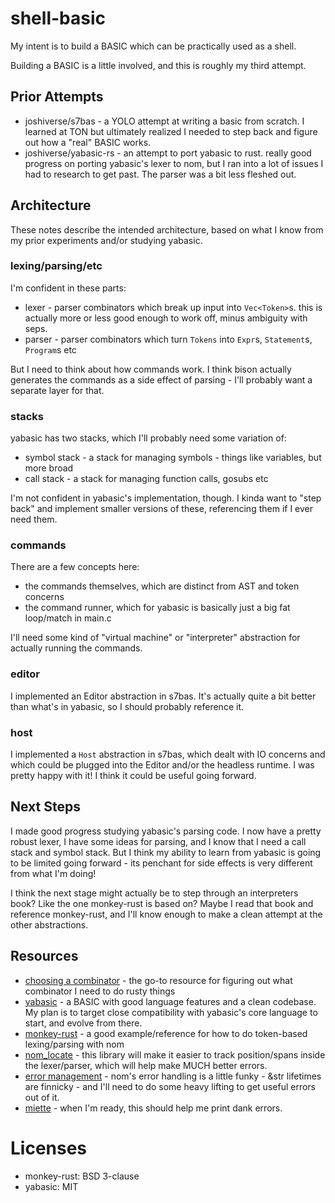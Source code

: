 # shell-basic

My intent is to build a BASIC which can be practically used as a shell.

Building a BASIC is a little involved, and this is roughly my third attempt.

## Prior Attempts

- joshiverse/s7bas - a YOLO attempt at writing a basic from scratch. I learned
  at TON but ultimately realized I needed to step back and figure out how a
  "real" BASIC works.
- joshiverse/yabasic-rs - an attempt to port yabasic to rust. really good
  progress on porting yabasic's lexer to nom, but I ran into a lot of issues I
  had to research to get past. The parser was a bit less fleshed out.

## Architecture

These notes describe the intended architecture, based on what I know from
my prior experiments and/or studying yabasic.

### lexing/parsing/etc

I'm confident in these parts:

- lexer - parser combinators which break up input into `Vec<Token>`s. this is
  actually more or less good enough to work off, minus ambiguity with seps.
- parser - parser combinators which turn `Tokens` into `Expr`s, `Statement`s, `Program`s etc

But I need to think about how commands work. I think bison actually
generates the commands as a side effect of parsing - I'll probably want a
separate layer for that.

### stacks

yabasic has two stacks, which I'll probably need some variation of:

- symbol stack - a stack for managing symbols - things like variables, but more broad
- call stack - a stack for managing function calls, gosubs etc

I'm not confident in yabasic's implementation, though. I kinda want to
"step back" and implement smaller versions of these, referencing them if I
ever need them.

### commands

There are a few concepts here:

- the commands themselves, which are distinct from AST and token concerns
- the command runner, which for yabasic is basically just a big fat loop/match
  in main.c

I'll need some kind of "virtual machine" or "interpreter" abstraction for
actually running the commands.

### editor

I implemented an Editor abstraction in s7bas. It's actually quite a bit better
than what's in yabasic, so I should probably reference it.

### host

I implemented a `Host` abstraction in s7bas, which dealt with IO concerns and
which could be plugged into the Editor and/or the headless runtime. I was
pretty happy with it! I think it could be useful going forward.

## Next Steps

I made good progress studying yabasic's parsing code. I now have a pretty
robust lexer, I have some ideas for parsing, and I know that I need a call
stack and symbol stack. But I think my ability to learn from yabasic is
going to be limited going forward - its penchant for side effects is very
different from what I'm doing!

I think the next stage might actually be to step through an interpreters
book? Like the one monkey-rust is based on? Maybe I read that book and
reference monkey-rust, and I'll know enough to make a clean attempt at the
other abstractions.

## Resources

- [choosing a combinator](https://github.com/rust-bakery/nom/blob/main/doc/choosing_a_combinator.md) - the
  go-to resource for figuring out what combinator I need to do rusty things
- [yabasic](https://github.com/marcIhm/yabasic) - a BASIC with good language
  features and a clean codebase. My plan is to target close compatibility with
  yabasic's core language to start, and evolve from there.
- [monkey-rust](https://github.com/Rydgel/monkey-rust) - a good
  example/reference for how to do token-based lexing/parsing with nom
- [nom_locate](https://crates.io/crates/nom_locate) - this library will make
  it easier to track position/spans inside the lexer/parser, which will help
  make MUCH better errors.
- [error management](https://github.com/rust-bakery/nom/blob/main/doc/error_management.md) - nom's
  error handling is a little funky - &str lifetimes are finnicky - and I'll
  need to do some heavy lifting to get useful errors out of it.
- [miette](https://crates.io/crates/miette) - when I'm ready, this should
  help me print dank errors.

# Licenses

- monkey-rust: BSD 3-clause
- yabasic: MIT
